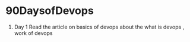 # 90DaysofDevops


1. Day 1
Read the article on basics of devops 
about the what is devops , work of devops 
